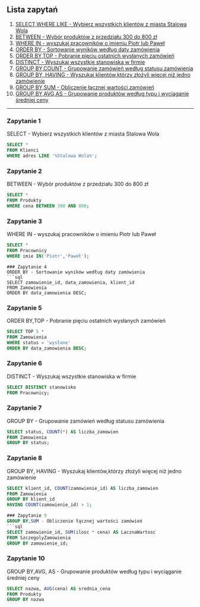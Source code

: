 ## Lista zapytań

1. [SELECT,WHERE,LIKE - Wybierz wszystkich klientów z miasta Stalowa Wola](#zapytanie-1)
2. [BETWEEN - Wybór produktów z przedziału 300 do 800 zł](#zapytanie-2)
3. [WHERE IN - wyszukaj pracowników o imieniu Piotr lub Paweł](#zapytanie-3)
4. [ORDER BY - Sortowanie wyników według daty zamówienia](#zapytanie-4)
5. [ORDER BY,TOP - Pobranie pięciu ostatnich wysłąnych zamówień](#zapytanie-5)
6. [DISTINCT - Wyszukaj wszystkie stanowiska w firmie](#zapytanie-6)
7. [GROUP BY,COUNT - Grupowanie zamówień według statusu zamówienia](#zapytanie-7)
8. [GROUP BY, HAVING - Wyszukaj klientów,którzy złożyli więcej niż jedno zamówienie](#zapytanie-8)
9. [GROUP BY,SUM - Obliczenie łącznej wartości zamówień](#zapytanie-9)
10. [GROUP BY,AVG,AS - Grupowanie produktów według typu i wyciąganie średniej ceny](#zapytanie-10)


---

### Zapytanie 1  
SELECT - Wybierz wszystkich klientów z miasta Stalowa Wola
```sql
SELECT *
FROM Klienci
WHERE adres LIKE '%Stalowa Wola%';
```
### Zapytanie 2 
BETWEEN - Wybór produktów z przedziału 300 do 800 zł
```sql
SELECT *
FROM Produkty
WHERE cena BETWEEN 300 AND 800;
```
### Zapytanie 3
WHERE IN - wyszukaj pracowników o imieniu Piotr lub Paweł
```sql
SELECT *
FROM Pracownicy
WHERE imie IN('Piotr','Paweł');
```
```
### Zapytanie 4
ORDER BY - Sortowanie wyników według daty zamówienia
```sql
SELECT zamowienie_id, data_zamowienia, klient_id
FROM Zamowienia
ORDER BY data_zamowienia DESC;
```
### Zapytanie 5
ORDER BY,TOP - Pobranie pięciu ostatnich wysłanych zamówień
```sql
SELECT TOP 5 *
FROM Zamowienia
WHERE status = 'wysłane'
ORDER BY data_zamowienia DESC;
```
### Zapytanie 6
DISTINCT - Wyszukaj wszystkie stanowiska w firmie
```sql
SELECT DISTINCT stanowisko
FROM Pracownicy;
```
### Zapytanie 7
GROUP BY - Grupowanie zamówień według statusu zamówienia
```sql
SELECT status, COUNT(*) AS liczba_zamowien
FROM Zamowienia
GROUP BY status;
```

### Zapytanie 8
GROUP BY, HAVING - Wyszukaj klientów,którzy złożyli więcej niż jedno zamówienie
```sql
SELECT klient_id, COUNT(zamowienie_id) AS liczba_zamowien
FROM Zamowienia
GROUP BY klient_id
HAVING COUNT(zamowienie_id) > 1;

### Zapytanie 9
GROUP BY,SUM - Obliczenie łącznej wartości zamówień
```sql
SELECT zamowienie_id, SUM(ilosc * cena) AS LacznaWartosc
FROM SzczegolyZamowienia
GROUP BY zamowienie_id;

```
### Zapytanie 10
GROUP BY,AVG, AS - Grupowanie produktów według typu i wyciąganie średniej ceny 
```sql
SELECT nazwa, AVG(cena) AS srednia_cena
FROM Produkty
GROUP BY nazwa

```

